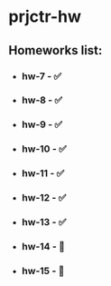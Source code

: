 # prjctr-hw

## Homeworks list:
- ### hw-7 - ✅
- ### hw-8 - ✅
- ### hw-9 - ✅
- ### hw-10 - ✅
- ### hw-11 - ✅
- ### hw-12 - ✅
- ### hw-13 - ✅
- ### hw-14 - 🚧
- ### hw-15 - 🚧
